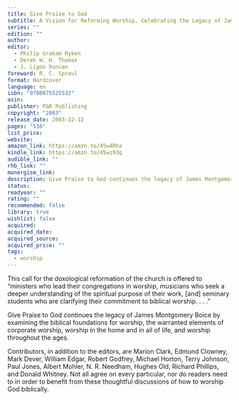 ```yaml
---
title: Give Praise to God
subtitle: A Vision for Reforming Worship, Celebrating the Legacy of James Montgomery Boice
series: ""
edition: ""
author: 
editor:
  - Philip Graham Ryken
  - Derek W. H. Thomas
  - J. Ligon Duncan
foreward: R. C. Sproul
format: Hardcover
language: en
isbn: "9780875525532"
asin: 
publisher: P&R Publishing
copyright: "2003"
release_date: 2003-12-12
pages: "516"
list_price: 
website: 
amazon_link: https://amzn.to/45w4Rha
kindle_link: https://amzn.to/45wz93q
audible_link: ""
rhb_link: ""
monergism_link: 
description: Give Praise to God continues the legacy of James Montgomery Boice by examining the biblical foundations for worship, the warranted elements of corporate worship, worship in the home and in all of life, and worship throughout the ages.
status: 
readyear: ""
rating: ""
recommended: false
library: true
wishlist: false
acquired: 
acquired_date: 
acquired_source: 
acquired_price: ""
tags:
  - worship
---
```

This call for the doxological reformation of the church is offered to “ministers who lead their congregations in worship, musicians who seek a deeper understanding of the spiritual purpose of their work, [and] seminary students who are clarifying their commitment to biblical worship. . . .”  
  
Give Praise to God continues the legacy of James Montgomery Boice by examining the biblical foundations for worship, the warranted elements of corporate worship, worship in the home and in all of life, and worship throughout the ages.  
  
Contributors, in addition to the editors, are Marion Clark, Edmund Clowney, Mark Dever, William Edgar, Robert Godfrey, Michael Horton, Terry Johnson, Paul Jones, Albert Mohler, N. R. Needham, Hughes Old, Richard Phillips, and Donald Whitney. Not all agree on every particular, nor do readers need to in order to benefit from these thoughtful discussions of how to worship God biblically.